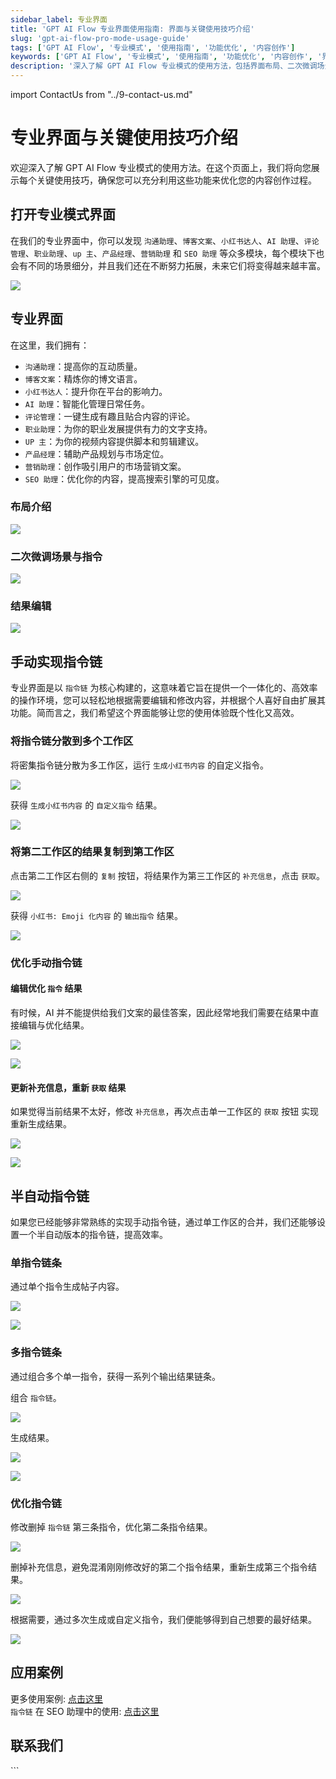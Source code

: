 ```yaml
---
sidebar_label: 专业界面
title: 'GPT AI Flow 专业界面使用指南: 界面与关键使用技巧介绍'
slug: 'gpt-ai-flow-pro-mode-usage-guide'
tags: ['GPT AI Flow', '专业模式', '使用指南', '功能优化', '内容创作']
keywords: ['GPT AI Flow', '专业模式', '使用指南', '功能优化', '内容创作', '界面布局', '二次微调', '结果编辑']
description: '深入了解 GPT AI Flow 专业模式的使用方法，包括界面布局、二次微调场景与指令以及结果编辑等关键技巧。本指南旨在帮助您充分利用这些功能，优化您的内容创作过程。'
---
```


import ContactUs from "../9-contact-us.md"

# 专业界面与关键使用技巧介绍

欢迎深入了解 GPT AI Flow 专业模式的使用方法。在这个页面上，我们将向您展示每个关键使用技巧，确保您可以充分利用这些功能来优化您的内容创作过程。

## 打开专业模式界面

在我们的专业界面中，你可以发现 `沟通助理`、`博客文案`、`小红书达人`、`AI 助理`、`评论管理`、`职业助理`、`up 主`、`产品经理`、`营销助理` 和 `SEO 助理` 等众多模块，每个模块下也会有不同的场景细分，并且我们还在不断努力拓展，未来它们将变得越来越丰富。

![](./img/4-proMode-presentation/2023-10-31-img-6-show-proModeWindow.gif)

## 专业界面

在这里，我们拥有：

- `沟通助理`：提高你的互动质量。
- `博客文案`：精炼你的博文语言。
- `小红书达人`：提升你在平台的影响力。
- `AI 助理`：智能化管理日常任务。
- `评论管理`：一键生成有趣且贴合内容的评论。
- `职业助理`：为你的职业发展提供有力的文字支持。
- `UP 主`：为你的视频内容提供脚本和剪辑建议。
- `产品经理`：辅助产品规划与市场定位。
- `营销助理`：创作吸引用户的市场营销文案。
- `SEO 助理`：优化你的内容，提高搜索引擎的可见度。

### 布局介绍

![](./img/4-proMode-presentation/2023-10-31-img-7-proMode-explication.png)

### 二次微调场景与指令

![](./img/4-proMode-presentation/2023-10-31-img-8-proMode-explication-2.png)

### 结果编辑

![](./img/4-proMode-presentation/2023-10-31-img-9-proMode-explication-3.png)

## 手动实现指令链

专业界面是以 `指令链` 为核心构建的，这意味着它旨在提供一个一体化的、高效率的操作环境，您可以轻松地根据需要编辑和修改内容，并根据个人喜好自由扩展其功能。简而言之，我们希望这个界面能够让您的使用体验既个性化又高效。

### 将指令链分散到多个工作区

将密集指令链分散为多工作区，运行 `生成小红书内容` 的自定义指令。

![](./img/4-proMode-presentation/2023-11-02-img-1-proMode-multiple-commands-chain.gif)

获得 `生成小红书内容` 的 `自定义指令` 结果。

![](./img/4-proMode-presentation/2023-11-02-img-2-proMode-multiple-commands-chain-2.gif)

### 将第二工作区的结果复制到第工作区

点击第二工作区右侧的 `复制` 按钮，将结果作为第三工作区的 `补充信息`，点击 `获取`。

![](./img/4-proMode-presentation/2023-11-02-img-3-proMode-multiple-commands-chain-3.gif)

获得 `小红书: Emoji 化内容` 的 `输出指令` 结果。

![](./img/4-proMode-presentation/2023-11-02-img-4-proMode-multiple-commands-chain-4.gif)

### 优化手动指令链

#### 编辑优化 `指令` 结果

有时候，AI 并不能提供给我们文案的最佳答案，因此经常地我们需要在结果中直接编辑与优化结果。

![](./img/4-proMode-presentation/2023-11-02-img-5-proMode-multiple-commands-chain-5.gif)

![](./img/4-proMode-presentation/2023-11-02-img-6-proMode-multiple-commands-chain-6.gif)

#### 更新补充信息，重新 `获取` 结果

如果觉得当前结果不太好，修改 `补充信息`，再次点击单一工作区的 `获取` 按钮 实现重新生成结果。

![](./img/4-proMode-presentation/2023-11-02-img-7-proMode-multiple-commands-chain-7.gif)

![](./img/4-proMode-presentation/2023-11-02-img-8-proMode-multiple-commands-chain-8.gif)

## 半自动指令链

如果您已经能够非常熟练的实现手动指令链，通过单工作区的合并，我们还能够设置一个半自动版本的指令链，提高效率。

### 单指令链条

通过单个指令生成帖子内容。

![](./img/4-proMode-presentation/2023-10-31-img-13-instruction-chain.gif)

![](./img/4-proMode-presentation/2023-10-31-img-14-instruction-chain-2.gif)

### 多指令链条

通过组合多个单一指令，获得一系列个输出结果链条。

组合 `指令链`。

![](./img/4-proMode-presentation/2023-10-31-img-15-multiple-instruction-chains.gif)

生成结果。

![](./img/4-proMode-presentation/2023-10-31-img-16-multiple-instruction-chains-2.gif)

![](./img/4-proMode-presentation/2023-10-31-img-17-multiple-instruction-chains-3.gif)

### 优化指令链

修改删掉 `指令链` 第三条指令，优化第二条指令结果。

![](./img/4-proMode-presentation/2023-10-31-img-18-multiple-instruction-chains-4.gif)

删掉补充信息，避免混淆刚刚修改好的第二个指令结果，重新生成第三个指令结果。

![](./img/4-proMode-presentation/2023-10-31-img-19-multiple-instruction-chains-5.gif)

根据需要，通过多次生成或自定义指令，我们便能够得到自己想要的最好结果。

![](./img/4-proMode-presentation/2023-10-31-img-20-multiple-instruction-chains-6.gif)

## 应用案例

更多使用案例: [点击这里](/docs/application-scenarios/introduction)  
`指令链` 在 SEO 助理中的使用: [点击这里](/docs/application-scenarios/seo-assistant)

## 联系我们

<ContactUs/>
```
